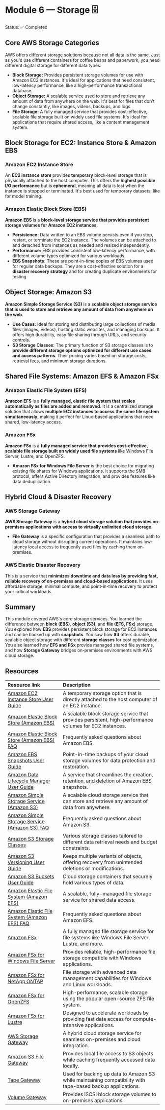 # Module 6 — Storage 🗄️

Status: ✅ Completed

## Core AWS Storage Categories

AWS offers different storage solutions because not all data is the same. Just as you'd use different containers for coffee beans and paperwork, you need different digital storage for different data types.

* **Block Storage:** Provides persistent storage volumes for use with Amazon EC2 instances. It's ideal for applications that need consistent, low-latency performance, like a high-performance transactional database.
* **Object Storage:** A scalable service used to store and retrieve any amount of data from anywhere on the web. It's best for files that don't change constantly, like images, videos, backups, and logs.
* **File Storage:** A fully managed service that provides cost-effective, scalable file storage built on widely used file systems. It's ideal for applications that require shared access, like a content management system.

## Block Storage for EC2: Instance Store & Amazon EBS

### Amazon EC2 Instance Store

An **EC2 instance store** provides **temporary** block-level storage that is physically attached to the host computer. This offers the **highest possible I/O performance** but is **ephemeral**, meaning all data is lost when the instance is stopped or terminated. It's best used for temporary datasets, like for model training.

### Amazon Elastic Block Store (EBS)

**Amazon EBS** is a **block-level storage service that provides persistent storage volumes for Amazon EC2 instances**.

* **Persistence:** Data written to an EBS volume persists even if you stop, restart, or terminate the EC2 instance. The volumes can be attached to and detached from instances as needed and resized independently.
* **Performance:** EBS provides consistent low-latency performance, with different volume types optimized for various workloads.
* **EBS Snapshots:** These are point-in-time copies of EBS volumes used for regular data backups. They are a cost-effective solution for a **disaster recovery strategy** and for creating duplicate environments for testing.

## Object Storage: Amazon S3

**Amazon Simple Storage Service (S3)** is a **scalable object storage service that is used to store and retrieve any amount of data from anywhere on the web**.

* **Use Cases:** Ideal for storing and distributing large collections of media files (images, videos), hosting static websites, and managing backups. It offers high durability, easy file sharing through URLs, and security controls.
* **S3 Storage Classes:** The primary function of S3 storage classes is to **provide different storage options optimized for different use cases and access patterns**. Their pricing varies based on storage costs, retrieval fees, and minimum storage durations.

## Shared File Systems: Amazon EFS & Amazon FSx

### Amazon Elastic File System (EFS)

**Amazon EFS** is a **fully managed, elastic file system that scales automatically as files are added and removed**. It is a centralized storage solution that allows **multiple EC2 instances to access the same file system simultaneously**, making it perfect for Linux-based applications that need shared, low-latency access.

### Amazon FSx

**Amazon FSx** is a **fully managed service that provides cost-effective, scalable file storage built on widely used file systems** like Windows File Server, Lustre, and OpenZFS.

* **Amazon FSx for Windows File Server** is the best choice for migrating existing file shares for Windows applications. It supports the SMB protocol, offers Active Directory integration, and provides features like data deduplication.

## Hybrid Cloud & Disaster Recovery

### AWS Storage Gateway

**AWS Storage Gateway** is a **hybrid cloud storage solution that provides on-premises applications with access to virtually unlimited cloud storage**.

* **File Gateway** is a specific configuration that provides a seamless path to cloud storage without disrupting current operations. It maintains low-latency local access to frequently used files by caching them on-premises.

### AWS Elastic Disaster Recovery

This is a service that **minimizes downtime and data loss by providing fast, reliable recovery of on-premises and cloud-based applications**. It uses affordable storage, minimal compute, and point-in-time recovery to protect your critical workloads.

## Summary

This module covered AWS's core storage services. You learned the difference between **block (EBS)**, **object (S3)**, and **file (EFS, FSx)** storage. You explored how **EBS** provides persistent block storage for EC2 instances and can be backed up with **snapshots**. You saw how **S3** offers durable, scalable object storage with different **storage classes** for cost optimization. You also learned how **EFS and FSx** provide managed shared file systems, and how **Storage Gateway** bridges on-premises environments with AWS cloud storage.

## Resources

| Resource link | Description |
| :--- | :--- |
| [Amazon EC2 Instance Store User Guide](https://docs.aws.amazon.com/AWSEC2/latest/UserGuide/InstanceStorage.html) | A temporary storage option that is directly attached to the host computer of an EC2 instance. |
| [Amazon Elastic Block Store (Amazon EBS)](https://aws.amazon.com/ebs/) | A scalable block storage service that provides persistent, high-performance volumes for EC2 instances. |
| [Amazon Elastic Block Store (Amazon EBS) FAQ](https://aws.amazon.com/ebs/faqs/) | Frequently asked questions about Amazon EBS. |
| [Amazon EBS Snapshots User Guide](https://docs.aws.amazon.com/AWSEC2/latest/UserGuide/EBSSnapshots.html) | Point-in-time backups of your cloud storage volumes for data protection and restoration. |
| [Amazon Data Lifecycle Manager User Guide](https://docs.aws.amazon.com/dlm/latest/userguide/what-is-dlm.html) | A service that streamlines the creation, retention, and deletion of Amazon EBS snapshots. |
| [Amazon Simple Storage Service (Amazon S3)](https://aws.amazon.com/s3/) | A scalable cloud storage service that can store and retrieve any amount of data from anywhere. |
| [Amazon Simple Storage Service (Amazon S3) FAQ](https://aws.amazon.com/s3/faqs/) | Frequently asked questions about Amazon S3. |
| [Amazon S3 Storage Classes](https://aws.amazon.com/s3/storage-classes/) | Various storage classes tailored to different data retrieval needs and budget constraints. |
| [Amazon S3 Versioning User Guide](https://docs.aws.amazon.com/AmazonS3/latest/userguide/Versioning.html) | Keeps multiple variants of objects, offering recovery from unintended deletions or modifications. |
| [Amazon S3 Buckets User Guide](https://docs.aws.amazon.com/AmazonS3/latest/userguide/UsingBuckets.html) | Cloud storage containers that securely hold various types of data. |
| [Amazon Elastic File System (Amazon EFS)](https://aws.amazon.com/efs/) | A scalable, fully-managed file storage service for shared data access. |
| [Amazon Elastic File System (Amazon EFS) FAQ](https://aws.amazon.com/efs/faqs/) | Frequently asked questions about Amazon EFS. |
| [Amazon FSx](https://aws.amazon.com/fsx/) | A fully managed file storage service for file systems like Windows File Server, Lustre, and more. |
| [Amazon FSx for Windows File Server](https://aws.amazon.com/fsx/windows/) | Provides reliable, high-performance file storage compatible with Windows applications. |
| [Amazon FSx for NetApp ONTAP](https://aws.amazon.com/fsx/netapp-ontap/) | File storage with advanced data management capabilities for Windows and Linux workloads. |
| [Amazon FSx for OpenZFS](https://aws.amazon.com/fsx/openzfs/) | High-performance, scalable storage using the popular open-source ZFS file system. |
| [Amazon FSx for Lustre](https://aws.amazon.com/fsx/lustre/) | Designed to accelerate workloads by providing fast data access for compute-intensive applications. |
| [AWS Storage Gateway](https://aws.amazon.com/storagegateway/) | A hybrid cloud storage service for seamless on-premises and cloud integration. |
| [Amazon S3 File Gateway](https://aws.amazon.com/storagegateway/file/) | Provides local file access to S3 objects while caching frequently accessed data locally. |
| [Tape Gateway](https://aws.amazon.com/storagegateway/tape/) | Used for backing up data to Amazon S3 while maintaining compatibility with tape-based backup applications. |
| [Volume Gateway](https://aws.amazon.com/storagegateway/volume/) | Provides iSCSI block storage volumes to on-premises applications. |
